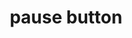 ---
layout: smileys&emotion
title: pause button
emoji: pause_button
permalink: ⏸.html
image: assets/img/3moji/pause_button.png
---